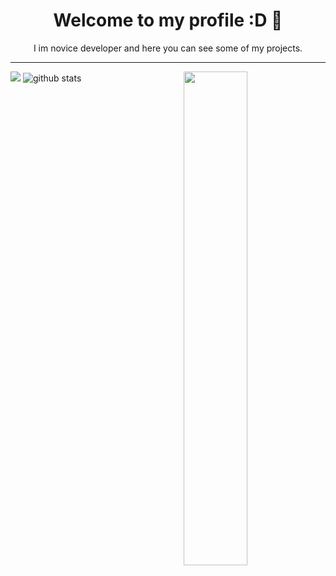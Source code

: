 <h1 align="center">Welcome to my profile :D 👋</h1>
<p align="center"> I im novice developer and here you can see some of my projects.</p>
<hr>

<img src="https://github-readme-stats.vercel.app/api/top-langs/?username=kotru21&theme=dracula" align="right" width="45%">
<img src="https://github-readme-stats.vercel.app/api?username=kotru21&stars,commits,prs,issues,contribs&theme=dracula"   >


<img src="https://github-readme-streak-stats.herokuapp.com/?user=kotru21&theme=dracula" alt="github stats">

